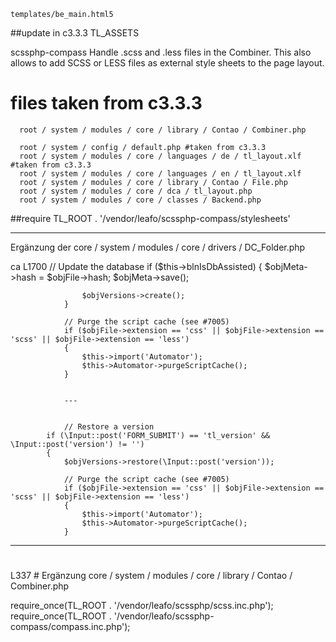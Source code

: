	templates/be_main.html5 
	

##update in c3.3.3 TL_ASSETS

scssphp-compass
Handle .scss and .less files in the Combiner. This also allows to add SCSS or LESS files as external style sheets to the page layout.


# files taken from c3.3.3
	  root / system / modules / core / library / Contao / Combiner.php 

	  root / system / config / default.php #taken from c3.3.3
	  root / system / modules / core / languages / de / tl_layout.xlf  #taken from c3.3.3
	  root / system / modules / core / languages / en / tl_layout.xlf
	  root / system / modules / core / library / Contao / File.php
	  root / system / modules / core / dca / tl_layout.php
	  root / system / modules / core / classes / Backend.php
 


 ##require
  TL_ROOT . '/vendor/leafo/scssphp-compass/stylesheets'


----
Ergänzung der  core / system / modules / core / drivers / DC_Folder.php

ca L1700  // Update the database
				if ($this->blnIsDbAssisted)
				{
					$objMeta->hash = $objFile->hash;
					$objMeta->save();

					$objVersions->create();
				}

				// Purge the script cache (see #7005)
				if ($objFile->extension == 'css' || $objFile->extension == 'scss' || $objFile->extension == 'less')
				{
					$this->import('Automator');
					$this->Automator->purgeScriptCache();
				}


				---


				// Restore a version
			if (\Input::post('FORM_SUBMIT') == 'tl_version' && \Input::post('version') != '')
			{
				$objVersions->restore(\Input::post('version'));

				// Purge the script cache (see #7005)
				if ($objFile->extension == 'css' || $objFile->extension == 'scss' || $objFile->extension == 'less')
				{
					$this->import('Automator');
					$this->Automator->purgeScriptCache();
				}

-------
#
L337  # Ergänzung core / system / modules / core / library / Contao / Combiner.php 

require_once(TL_ROOT . '/vendor/leafo/scssphp/scss.inc.php');
require_once(TL_ROOT . '/vendor/leafo/scssphp-compass/compass.inc.php');




